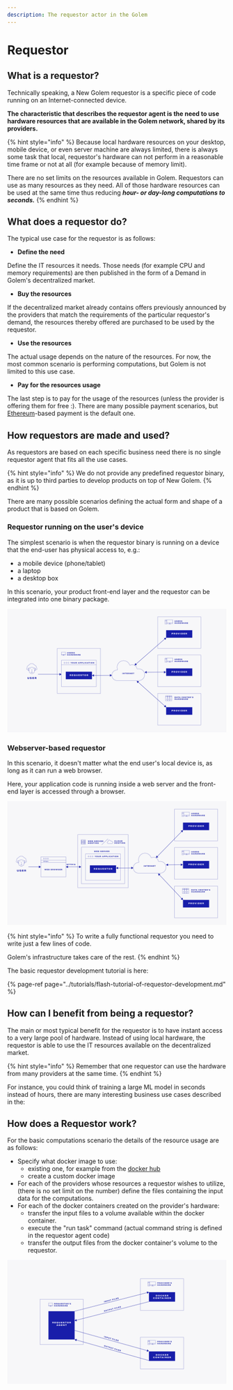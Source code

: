 ```yaml
---
description: The requestor actor in the Golem
---
```


# Requestor

## What is a requestor?

Technically speaking, a New Golem requestor is a specific piece of code running on an Internet-connected device.

**The characteristic that describes the requestor agent is the need to use hardware resources that are available in the Golem network, shared by its providers.** 

{% hint style="info" %}
Because local hardware resources on your desktop, mobile device, or even server machine are always limited, there is always some task that local, requestor's hardware can not perform in a reasonable time frame or not at all \(for example because of memory limit\).

There are no set limits on the resources available in Golem. Requestors can use as many resources as they need. All of those hardware resources can be used at the same time thus reducing _**hour- or day-long computations to seconds.**_
{% endhint %}

## What does a requestor do?

The typical use case for the requestor is as follows:

* **Define the need**

Define the IT resources it needs. Those needs \(for example CPU and memory requirements\) are then published in the form of a Demand in Golem's decentralized market.

* **Buy the resources**

If the decentralized market already contains offers previously announced by the providers that match the requirements of the particular requestor's demand, the resources thereby offered are purchased to be used by the requestor.

* **Use the resources**

The actual usage depends on the nature of the resources. For now, the most common scenario is performing computations, but Golem is not limited to this use case.

* **Pay for the resources usage**

The last step is to pay for the usage of the resources \(unless the provider is offering them for free :\). There are many possible payment scenarios, but [Ethereum](https://ethereum.org/)-based payment is the default one.

## How requestors are made and used?

As requestors are based on each specific business need there is no single requestor agent that fits all the use cases.

{% hint style="info" %}
We do not provide any predefined requestor binary, as it is up to third parties to develop products on top of New Golem. 
{% endhint %}

There are many possible scenarios defining the actual form and shape of a product that is based on Golem.

### Requestor running on the user's device

The simplest scenario is when the requestor binary is running on a device that the end-user has physical access to, e.g.:

* a mobile device \(phone/tablet\)
* a laptop
* a desktop box

In this scenario, your product front-end layer and the requestor can be integrated into one binary package.

![](../.gitbook/assets/tnm-docs-infographics-04.jpg)

### Webserver-based requestor

In this scenario, it doesn't matter what the end user's local device is, as long as it can run a web browser.

Here, your application code is running inside a web server and the front-end layer is accessed through a browser.

![](../.gitbook/assets/tnm-docs-infographics-05.jpg)

{% hint style="info" %}
To write a fully functional requestor you need to write just a few lines of code. 

Golem's infrastructure takes care of the rest. 
{% endhint %}

The basic requestor development tutorial is here:

{% page-ref page="../tutorials/flash-tutorial-of-requestor-development.md" %}

## How can I benefit from being a requestor?

The main or most typical benefit for the requestor is to have instant access to a very large pool of hardware. Instead of using local hardware, the requestor is able to use the IT resources available on the decentralized market. 

{% hint style="info" %}
Remember that one requestor can use the hardware from many providers at the same time. 
{% endhint %}

For instance, you could think of training a large ML model in seconds instead of hours, there are many interesting business use cases described in the:

## How does a Requestor work?

For the basic computations scenario the details of the resource usage are as follows:

* Specify what docker image to use:
  * existing one, for example from the [docker hub](https://hub.docker.com/)
  * create a custom docker image
* For each of the providers whose resources a requestor wishes to utilize, \(there is no set limit on the number\) define the files containing the input data for the computations.
* For each of the docker containers created on the provider's hardware:
  * transfer the input files to a volume available within the docker container.
  * execute the "run task" command \(actual command string is defined in the requestor agent code\)
  * transfer the output files from the docker container's volume to the requestor.

![](../.gitbook/assets/tnm-docs-infographics-06.jpg)

